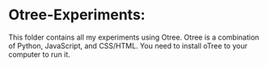 # Otree-Experiments:

This folder contains all my experiments using Otree. Otree is a combination of Python, JavaScript, and CSS/HTML. You need to install oTree to your computer to run it.



